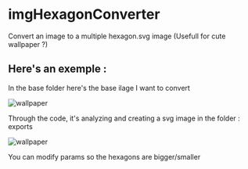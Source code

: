 # imgHexagonConverter
Convert an image to a multiple hexagon.svg image (Usefull for cute wallpaper ?)

## Here's an exemple : 

In the base folder here's the base ilage I want to convert

![wallpaper](https://github.com/ADmarcelat/imgHexagonConverter/assets/100051236/20059687-1957-4a6a-a738-0403f5b3d49d)

Through the code, it's analyzing and creating a svg image in the folder : exports

![wallpaper](https://github.com/ADmarcelat/imgHexagonConverter/assets/100051236/9c305db7-1ece-4276-a469-f72b30607ab2)

You can modify params so the hexagons are bigger/smaller
